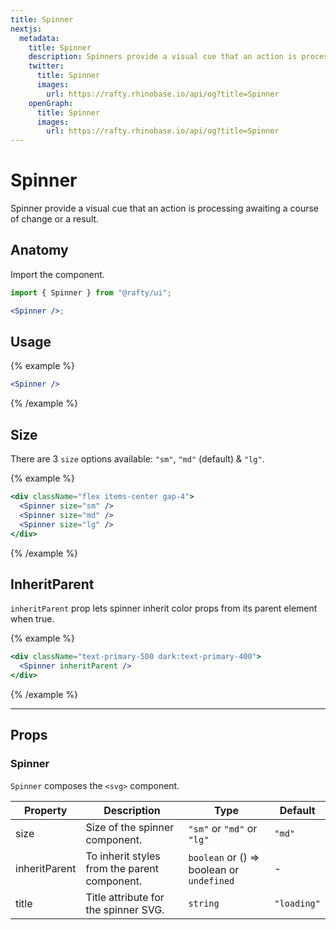 ```yaml
---
title: Spinner
nextjs:
  metadata:
    title: Spinner
    description: Spinners provide a visual cue that an action is processing awaiting a course of change or a result.
    twitter:
      title: Spinner
      images:
        url: https://rafty.rhinobase.io/api/og?title=Spinner
    openGraph:
      title: Spinner
      images:
        url: https://rafty.rhinobase.io/api/og?title=Spinner
---
```


# Spinner

Spinner provide a visual cue that an action is processing awaiting a course of change or a result.

## Anatomy

Import the component.

```jsx
import { Spinner } from "@rafty/ui";

<Spinner />;
```

## Usage

{% example %}

```jsx
<Spinner />
```

{% /example %}

## Size

There are 3 `size` options available: `"sm"`, `"md"` (default) & `"lg"`.

{% example %}

```jsx
<div className="flex items-center gap-4">
  <Spinner size="sm" />
  <Spinner size="md" />
  <Spinner size="lg" />
</div>
```

{% /example %}

## InheritParent

`inheritParent` prop lets spinner inherit color props from its parent element when true.

{% example %}

```jsx
<div className="text-primary-500 dark:text-primary-400">
  <Spinner inheritParent />
</div>
```

{% /example %}

---

## Props

### Spinner

`Spinner` composes the `<svg>` component.

| Property      | Description                                  | Type                                                   | Default     |
| ------------- | -------------------------------------------- | ------------------------------------------------------ | ----------- |
| size          | Size of the spinner component.               | `"sm"` or `"md"` or `"lg"`                             | `"md"`      |
| inheritParent | To inherit styles from the parent component. | `boolean` or <Info>() => boolean</Info> or `undefined` | -           |
| title         | Title attribute for the spinner SVG.         | `string`                                               | `"loading"` |
